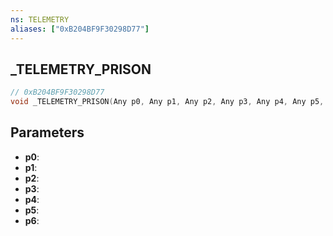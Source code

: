 ```yaml
---
ns: TELEMETRY
aliases: ["0xB204BF9F30298D77"]
---
```

## _TELEMETRY_PRISON

```c
// 0xB204BF9F30298D77
void _TELEMETRY_PRISON(Any p0, Any p1, Any p2, Any p3, Any p4, Any p5, Any p6);
```

## Parameters
* **p0**:
* **p1**:
* **p2**:
* **p3**:
* **p4**:
* **p5**:
* **p6**:
